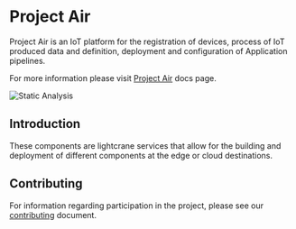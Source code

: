 # Project Air 

Project Air is an IoT platform for the registration of devices, process of IoT produced data and definition, deployment and configuration of Application pipelines.

For more information please visit [Project Air](https://tibcosoftware.github.io/labs-air/) docs page.

![Static Analysis](https://github.com/TIBCOSoftware/labs-lightcrane-services/workflows/Static%20Analysis/badge.svg)

## Introduction

These components are lightcrane services that allow for the building and deployment of different components at the edge or cloud destinations.

## Contributing

For information regarding participation in the project, please see our
[contributing](https://github.com/TIBCOSoftware/labs-air/blob/master/CONTRIBUTING.md)
document.
